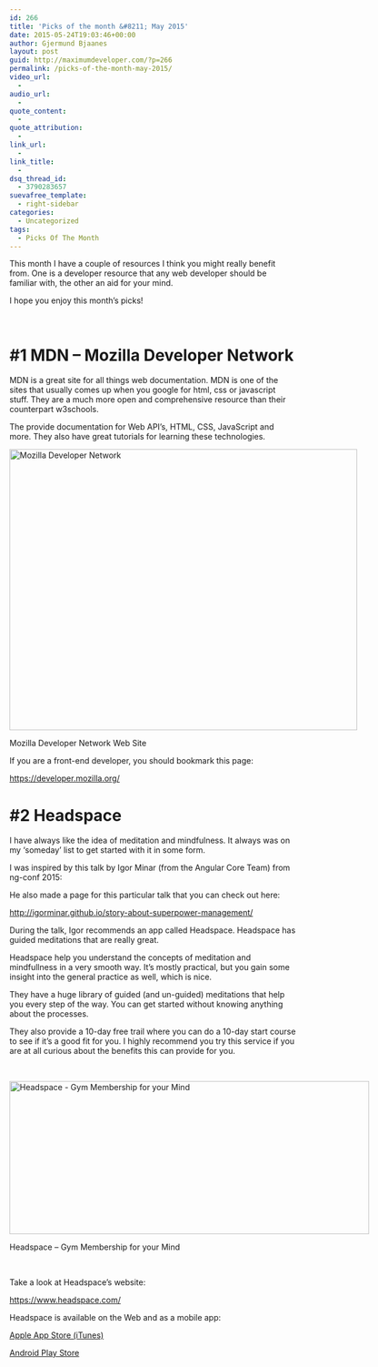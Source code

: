 ```yaml
---
id: 266
title: 'Picks of the month &#8211; May 2015'
date: 2015-05-24T19:03:46+00:00
author: Gjermund Bjaanes
layout: post
guid: http://maximumdeveloper.com/?p=266
permalink: /picks-of-the-month-may-2015/
video_url:
  - 
audio_url:
  - 
quote_content:
  - 
quote_attribution:
  - 
link_url:
  - 
link_title:
  - 
dsq_thread_id:
  - 3790283657
suevafree_template:
  - right-sidebar
categories:
  - Uncategorized
tags:
  - Picks Of The Month
---
```

This month I have a couple of resources I think you might really benefit from. One is a developer resource that any web developer should be familiar with, the other an aid for your mind.

I hope you enjoy this month&#8217;s picks!

&nbsp;

# #1 MDN &#8211; Mozilla Developer Network

MDN is a great site for all things web documentation. MDN is one of the sites that usually comes up when you google for html, css or javascript stuff. They are a much more open and comprehensive resource than their counterpart w3schools.

The provide documentation for Web API’s, HTML, CSS, JavaScript and more. They also have great tutorials for learning these technologies.

<div id="attachment_267" style="width: 622px" class="wp-caption alignnone">
  <a href="http://maximumdeveloper.com/wp-content/uploads/2015/05/Screen-Shot-2015-05-22-at-16.25.30.png"><img class=" wp-image-267" src="http://maximumdeveloper.com/wp-content/uploads/2015/05/Screen-Shot-2015-05-22-at-16.25.30.png" alt="Mozilla Developer Network" width="612" height="494" srcset="http://gjermundbjaanes.com/wp-content/uploads/2015/05/Screen-Shot-2015-05-22-at-16.25.30.png 1024w, http://gjermundbjaanes.com/wp-content/uploads/2015/05/Screen-Shot-2015-05-22-at-16.25.30-300x242.png 300w, http://gjermundbjaanes.com/wp-content/uploads/2015/05/Screen-Shot-2015-05-22-at-16.25.30-945x762.png 945w, http://gjermundbjaanes.com/wp-content/uploads/2015/05/Screen-Shot-2015-05-22-at-16.25.30-600x484.png 600w" sizes="(max-width: 612px) 100vw, 612px" /></a>
  
  <p class="wp-caption-text">
    Mozilla Developer Network Web Site
  </p>
</div>

If you are a front-end developer, you should bookmark this page:
  
<a href="https://developer.mozilla.org/" target="_blank">https://developer.mozilla.org/</a>

# #2 Headspace

I have always like the idea of meditation and mindfulness. It always was on my ‘someday’ list to get started with it in some form.

I was inspired by this talk by Igor Minar (from the Angular Core Team) from ng-conf 2015:

<div class="embed-container">
  <span class="embed-youtube" style="text-align:center; display: block;"></span>
</div>

He also made a page for this particular talk that you can check out here:

<a href="http://igorminar.github.io/story-about-superpower-management/" target="_blank">http://igorminar.github.io/story-about-superpower-management/</a>

During the talk, Igor recommends an app called Headspace. Headspace has guided meditations that are really great.

Headspace help you understand the concepts of meditation and mindfullness in a very smooth way. It&#8217;s mostly practical, but you gain some insight into the general practice as well, which is nice.

They have a huge library of guided (and un-guided) meditations that help you every step of the way. You can get started without knowing anything about the processes.

They also provide a 10-day free trail where you can do a 10-day start course to see if it’s a good fit for you. I highly recommend you try this service if you are at all curious about the benefits this can provide for you.

&nbsp;

<div id="attachment_268" style="width: 643px" class="wp-caption alignnone">
  <a href="http://maximumdeveloper.com/wp-content/uploads/2015/05/Screen-Shot-2015-05-22-at-16.28.20.png"><img class=" wp-image-268" src="http://maximumdeveloper.com/wp-content/uploads/2015/05/Screen-Shot-2015-05-22-at-16.28.20.png" alt="Headspace - Gym Membership for your Mind" width="633" height="269" srcset="http://gjermundbjaanes.com/wp-content/uploads/2015/05/Screen-Shot-2015-05-22-at-16.28.20.png 800w, http://gjermundbjaanes.com/wp-content/uploads/2015/05/Screen-Shot-2015-05-22-at-16.28.20-300x128.png 300w, http://gjermundbjaanes.com/wp-content/uploads/2015/05/Screen-Shot-2015-05-22-at-16.28.20-600x255.png 600w" sizes="(max-width: 633px) 100vw, 633px" /></a>
  
  <p class="wp-caption-text">
    Headspace &#8211; Gym Membership for your Mind
  </p>
</div>

&nbsp;

Take a look at Headspace&#8217;s website:
  
<a href="https://www.headspace.com/" target="_blank">https://www.headspace.com/</a>

Headspace is available on the Web and as a mobile app:
  
<a href="https://itunes.apple.com/app/headspace-on-the-go/id493145008?utm_source=headspace&utm_medium=weblink&utm_campaign=app_page" target="_blank">Apple App Store (iTunes)</a>
  
<a href="https://play.google.com/store/apps/details?id=com.getsomeheadspace.android&hl&utm_source=headspace&utm_medium=weblink&utm_campaign=app_page" target="_blank">Android Play Store</a>

<div class="addtoany_share_save_container addtoany_content_bottom">
  <div class="a2a_kit a2a_kit_size_32 addtoany_list a2a_target" id="wpa2a_29">
    <a class="a2a_button_facebook" href="http://www.addtoany.com/add_to/facebook?linkurl=http%3A%2F%2Fgjermundbjaanes.com%2Fpicks-of-the-month-may-2015%2F&linkname=Picks%20of%20the%20month%20%E2%80%93%20May%202015" title="Facebook" rel="nofollow" target="_blank"></a><a class="a2a_button_twitter" href="http://www.addtoany.com/add_to/twitter?linkurl=http%3A%2F%2Fgjermundbjaanes.com%2Fpicks-of-the-month-may-2015%2F&linkname=Picks%20of%20the%20month%20%E2%80%93%20May%202015" title="Twitter" rel="nofollow" target="_blank"></a><a class="a2a_button_google_plus" href="http://www.addtoany.com/add_to/google_plus?linkurl=http%3A%2F%2Fgjermundbjaanes.com%2Fpicks-of-the-month-may-2015%2F&linkname=Picks%20of%20the%20month%20%E2%80%93%20May%202015" title="Google+" rel="nofollow" target="_blank"></a><a class="a2a_dd addtoany_share_save" href="https://www.addtoany.com/share"></a>
  </div>
</div>